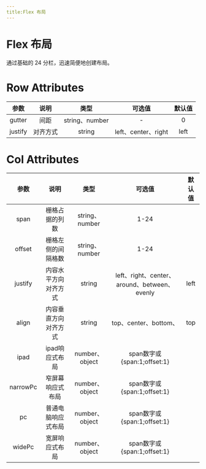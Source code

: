 ```yaml
---
title:Flex 布局
---
```

# Flex 布局
通过基础的 24 分栏，迅速简便地创建布局。
<ClientOnly>
<flex-simple-demos></flex-simple-demos>
<flex-gutter-demos></flex-gutter-demos>
<flex-offset-demos></flex-offset-demos>
<flex-justify-demos></flex-justify-demos>
<flex-smart-demos></flex-smart-demos>
</ClientOnly>


# Row Attributes
|参数| 说明 |  类型  | 可选值 | 默认值 |
| :-------------: |:-------------:| :-----:|:-----:|:-----:|
|gutter| 间距 | string、number |-|0
|justify|对齐方式|string|left、center、right|left

# Col Attributes
|参数| 说明 |  类型  | 可选值 | 默认值 |
| :-------------: |:-------------:| :-----:|:-----:|:-----:|
|span| 栅格占据的列数 | string、number |1-24|
|offset|栅格左侧的间隔格数| string、number|1-24|
|justify|内容水平方向对齐方式|string|left、right、center、around、between、evenly|left
|align|内容垂直方向对齐方式|string|top、center、bottom、|top
|ipad|ipad响应式布局|number、object|span数字或{span:1;offset:1}
|narrowPc|窄屏幕响应式布局|number、object|span数字或{span:1;offset:1}
|pc|普通电脑响应式布局|number、object|span数字或{span:1;offset:1}
|widePc|宽屏响应式布局|number、object|span数字或{span:1;offset:1}
